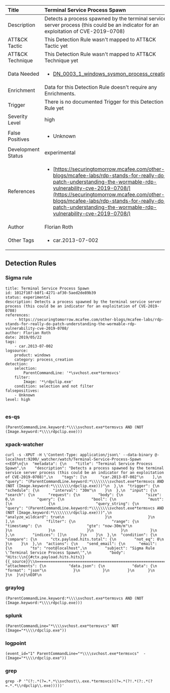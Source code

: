 | Title                | Terminal Service Process Spawn                                                                                                                                                 |
|:---------------------|:------------------------------------------------------------------------------------------------------------------------------------------------------------|
| Description          | Detects a process spawned by the terminal service server process (this could be an indicator for an exploitation of CVE-2019-0708)                                                                                                                                           |
| ATT&amp;CK Tactic    |   This Detection Rule wasn't mapped to ATT&amp;CK Tactic yet  |
| ATT&amp;CK Technique |  This Detection Rule wasn't mapped to ATT&amp;CK Technique yet  |
| Data Needed          | <ul><li>[DN_0003_1_windows_sysmon_process_creation](../Data_Needed/DN_0003_1_windows_sysmon_process_creation.md)</li></ul>  |
| Enrichment           |  Data for this Detection Rule doesn't require any Enrichments.  |
| Trigger              |  There is no documented Trigger for this Detection Rule yet  |
| Severity Level       | high |
| False Positives      | <ul><li>Unknown</li></ul>  |
| Development Status   | experimental |
| References           | <ul><li>[https://securingtomorrow.mcafee.com/other-blogs/mcafee-labs/rdp-stands-for-really-do-patch-understanding-the-wormable-rdp-vulnerability-cve-2019-0708/](https://securingtomorrow.mcafee.com/other-blogs/mcafee-labs/rdp-stands-for-really-do-patch-understanding-the-wormable-rdp-vulnerability-cve-2019-0708/)</li></ul>  |
| Author               | Florian Roth |
| Other Tags           | <ul><li>car.2013-07-002</li></ul> | 

## Detection Rules

### Sigma rule

```
title: Terminal Service Process Spawn
id: 1012f107-b8f1-4271-af30-5aed2de89b39
status: experimental
description: Detects a process spawned by the terminal service server process (this could be an indicator for an exploitation of CVE-2019-0708)
references:
    - https://securingtomorrow.mcafee.com/other-blogs/mcafee-labs/rdp-stands-for-really-do-patch-understanding-the-wormable-rdp-vulnerability-cve-2019-0708/
author: Florian Roth
date: 2019/05/22
tags:
    - car.2013-07-002
logsource:
    product: windows
    category: process_creation
detection:
    selection:
        ParentCommandLine: '*\svchost.exe*termsvcs'
    filter:
        Image: '*\rdpclip.exe'
    condition: selection and not filter
falsepositives:
    - Unknown
level: high


```





### es-qs
    
```
(ParentCommandLine.keyword:*\\\\svchost.exe*termsvcs AND (NOT (Image.keyword:*\\\\rdpclip.exe)))
```


### xpack-watcher
    
```
curl -s -XPUT -H \'Content-Type: application/json\' --data-binary @- localhost:9200/_watcher/watch/Terminal-Service-Process-Spawn <<EOF\n{\n  "metadata": {\n    "title": "Terminal Service Process Spawn",\n    "description": "Detects a process spawned by the terminal service server process (this could be an indicator for an exploitation of CVE-2019-0708)",\n    "tags": [\n      "car.2013-07-002"\n    ],\n    "query": "(ParentCommandLine.keyword:*\\\\\\\\svchost.exe*termsvcs AND (NOT (Image.keyword:*\\\\\\\\rdpclip.exe)))"\n  },\n  "trigger": {\n    "schedule": {\n      "interval": "30m"\n    }\n  },\n  "input": {\n    "search": {\n      "request": {\n        "body": {\n          "size": 0,\n          "query": {\n            "bool": {\n              "must": [\n                {\n                  "query_string": {\n                    "query": "(ParentCommandLine.keyword:*\\\\\\\\svchost.exe*termsvcs AND (NOT (Image.keyword:*\\\\\\\\rdpclip.exe)))",\n                    "analyze_wildcard": true\n                  }\n                }\n              ],\n              "filter": {\n                "range": {\n                  "timestamp": {\n                    "gte": "now-30m/m"\n                  }\n                }\n              }\n            }\n          }\n        },\n        "indices": []\n      }\n    }\n  },\n  "condition": {\n    "compare": {\n      "ctx.payload.hits.total": {\n        "not_eq": 0\n      }\n    }\n  },\n  "actions": {\n    "send_email": {\n      "email": {\n        "to": "root@localhost",\n        "subject": "Sigma Rule \'Terminal Service Process Spawn\'",\n        "body": "Hits:\\n{{#ctx.payload.hits.hits}}{{_source}}\\n================================================================================\\n{{/ctx.payload.hits.hits}}",\n        "attachments": {\n          "data.json": {\n            "data": {\n              "format": "json"\n            }\n          }\n        }\n      }\n    }\n  }\n}\nEOF\n
```


### graylog
    
```
(ParentCommandLine.keyword:*\\\\svchost.exe*termsvcs AND (NOT (Image.keyword:*\\\\rdpclip.exe)))
```


### splunk
    
```
(ParentCommandLine="*\\\\svchost.exe*termsvcs" NOT (Image="*\\\\rdpclip.exe"))
```


### logpoint
    
```
(event_id="1" ParentCommandLine="*\\\\svchost.exe*termsvcs"  -(Image="*\\\\rdpclip.exe"))
```


### grep
    
```
grep -P '^(?:.*(?=.*.*\\svchost\\.exe.*termsvcs)(?=.*(?!.*(?:.*(?=.*.*\\rdpclip\\.exe)))))'
```




